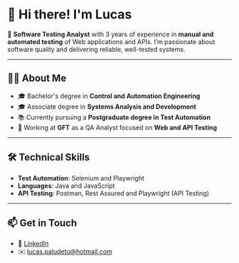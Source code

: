 # 👋 Hi there! I'm Lucas

🎯 **Software Testing Analyst** with 3 years of experience in **manual and automated testing** of Web applications and APIs. I’m passionate about software quality and delivering reliable, well-tested systems.

---

## 👩‍💻 About Me

- 🎓 Bachelor's degree in **Control and Automation Engineering**  
- 🎓 Associate degree in **Systems Analysis and Development**  
- 📚 Currently pursuing a **Postgraduate degree in Test Automation**
- 💼 Working at **GFT** as a QA Analyst focused on **Web and API Testing**

---

## 🛠️ Technical Skills

- **Test Automation**: Selenium and Playwright  
- **Languages**: Java and JavaScript  
- **API Testing**: Postman, Rest Assured and Playwright (API Testing)  

---

## 📫 Get in Touch

- 💼 [LinkedIn](https://www.linkedin.com/in/lucaspaludeto)  
- ✉️ lucas.paludeto@hotmail.com

